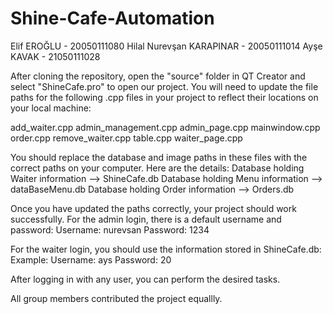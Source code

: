 # Shine-Cafe-Automation

Elif EROĞLU - 20050111080
Hilal Nurevşan KARAPINAR - 20050111014
Ayşe KAVAK - 21050111028

After cloning the repository, open the "source" folder in QT Creator and select "ShineCafe.pro" to open our project. You will need to update the file paths for the following .cpp files in your project to reflect their locations on your local machine:

add_waiter.cpp
admin_management.cpp
admin_page.cpp
mainwindow.cpp
order.cpp
remove_waiter.cpp
table.cpp
waiter_page.cpp

You should replace the database and image paths in these files with the correct paths on your computer. Here are the details:
Database holding Waiter information --> ShineCafe.db
Database holding Menu information --> dataBaseMenu.db
Database holding Order information --> Orders.db

Once you have updated the paths correctly, your project should work successfully. For the admin login, there is a default username and password:
Username: nurevsan
Password: 1234

For the waiter login, you should use the information stored in ShineCafe.db:
Example:
Username: ays
Password: 20

After logging in with any user, you can perform the desired tasks.

All group members contributed the project equallly.
